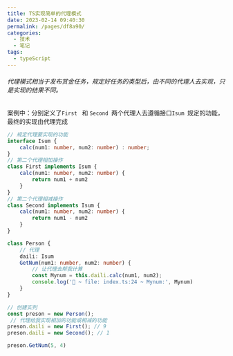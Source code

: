 ```yaml
---
title: TS实现简单的代理模式
date: 2023-02-14 09:40:30
permalink: /pages/df8a90/
categories:
  - 技术
  - 笔记
tags:
  - typeScript
---
```


###### 代理模式相当于发布赏金任务，规定好任务的类型后，由不同的代理人去实现，只是实现的结果不同。

案例中：分别定义了`First ` 和 `Second `两个代理人去遵循接口`Isum `规定的功能，最终的实现由代理完成

```ts
// 规定代理要实现的功能
interface Isum {
    calc(num1: number, num2: number) : number;
}
// 第二个代理相加操作
class First implements Isum {
    calc(num1: number, num2: number) {
        return num1 + num2
    }
}
// 第二个代理相减操作
class Second implements Isum {
    calc(num1: number, num2: number) {
        return num1 - num2
    }
}

class Person {
    // 代理
    daili: Isum
    GetNum(num1: number, num2: number) {
        // 让代理去帮我计算
        const Mynum = this.daili.calc(num1, num2);
        console.log('🚀 ~ file: index.ts:24 ~ Mynum:', Mynum)
    }
}

// 创建实列
const preson = new Person();
 // 代理给我实现相加的功能或相减的功能
preson.daili = new First(); // 9
preson.daili = new Second(); // 1

preson.GetNum(5, 4)
```

